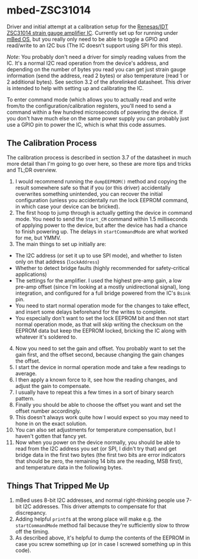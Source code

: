 # mbed-ZSC31014

Driver and initial attempt at a calibration setup for the [Renesas/IDT ZSC31014 strain gauge amplifier IC](https://www.renesas.com/us/en/document/dst/zsc31014-datasheet). Currently set up for running under [mBed OS](https://os.mbed.com/mbed-os/), but you really only need to be able to toggle a GPIO and read/write to an I2C bus (The IC doesn't support using SPI for this step). 

*Note*: You probably don't need a driver for simply reading values from the IC. It's a normal I2C read operation from the device's address, and depending on the number of bytes you read you can get just strain gauge information (send the address, read 2 bytes) or also temperature (read 1 or 2 additional bytes). See section 3.2 of the aforelinked datasheet. This driver is intended to help with setting up and calibrating the IC. 

To enter command mode (which allows you to actually read and write from/to the configuration/calibration registers, you'll need to send a command within a few hundred microseconds of powering the device. If you don't have much else on the same power supply you can probably just use a GPIO pin to power the IC, which is what this code assumes. 

## The Calibration Process

The calibration process is described in section 3.7 of the datasheet in much more detail than I'm going to go over here, so these are more tips and tricks and TL;DR overview. 

1. I would recommend running the `dumpEEPROM()` method and copying the result somewhere safe so that if you (or this driver) accidentally overwrites something unintended, you can recover the initial configuration (unless you accidentally run the lock EEPROM command, in which case your device can be bricked). 
2. The first hoop to jump through is actually getting the device in command mode. You need to send the `Start_CM` command within 1.5 milliseconds of applying power to the device, but after the device has had a chance to finish powering up. The delays in `startCommandMode` are what worked for me, but YMMV. 
3. The main things to set up initially are:
  - The I2C address (or set it up to use SPI mode), and whether to listen only on that address (`lockAddress`)
  - Whether to detect bridge faults (highly recommended for safety-critical applications)
  - The settings for the amplifier. I used the highest pre-amp gain, a low pre-amp offset (since I'm looking at a mostly unidirectional signal), long integration, and configured for a full bridge powered from the IC's `Bsink` pin. 
  - You need to start normal operation mode for the changes to take effect, and insert some delays beforehand for the writes to complete. 
  - You especially don't want to set the lock EEPROM bit and then not start normal operation mode, as that will skip writing the checksum on the EEPROM data but keep the EEPROM locked, bricking the IC along with whatever it's soldered to. 
4. Now you need to set the gain and offset. You probably want to set the gain first, and the offset second, because changing the gain changes the offset. 
  1. I start the device in normal operation mode and take a few readings to average.
  2. I then apply a known force to it, see how the reading changes, and adjust the gain to compensate. 
  3. I usually have to repeat this a few times in a sort of binary search pattern. 
  4. Finally you should be able to choose the offset you want and set the offset number accordingly.
  5. This doesn't always work quite how I would expect so you may need to hone in on the exact solution.
  6. You can also set adjustments for temperature compensation, but I haven't gotten that fancy yet. 
7. Now when you power on the device normally, you should be able to read from the I2C address you set (or SPI, I didn't try that) and get bridge data in the first two bytes (the first two bits are error indicators that should be zero, the remaining 14 bits are the reading, MSB first), and temperature data in the following bytes. 

## Things That Tripped Me Up

1. mBed uses 8-bit I2C addresses, and normal right-thinking people use 7-bit I2C addresses. This driver attempts to compensate for that discrepancy. 
2. Adding helpful `printf`s at the wrong place will make e.g. the `startCommandMode` method fail because they're sufficiently slow to throw off the timing. 
3. As described above, it's helpful to dump the contents of the EEPROM in case you screw something up (or in case I screwed something up in this code). 



